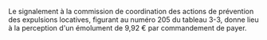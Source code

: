 Le signalement à la commission de coordination des actions de prévention des expulsions locatives, figurant au numéro 205 du tableau 3-3, donne lieu à la perception d'un émolument de 9,92 € par commandement de payer.

